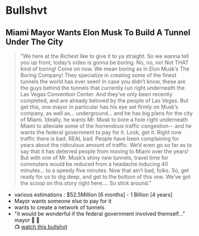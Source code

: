 # Bullshvt

## Miami Mayor Wants Elon Musk To Build A Tunnel Under The City
> "We here at the Richest like to give it to ya straight.  So we wanna tell you up front, today’s video is gonna be boring.  No, no, no!  Not THAT kind of boring!  Come on now.  We mean boring as in Elon Musk’s The Boring Company!  They specialize in creating some of the finest tunnels the world has ever seen!  In case you didn’t know, these are the guys behind the tunnels that currently run right underneath the Las Vegas Convention Center.  And they’ve only been recently completed, and are already beloved by the people of Las Vegas.  But get this, one mayor in particular has his eye set firmly on Musk’s company, as well as… underground… and he has big plans for the city of Miami.  Ideally, he wants Mr. Musk to bore a hole right underneath Miami to alleviate some of the horrendous traffic congestion-- and he wants the federal government to pay for it.  Look, get it.  Right now traffic there is bad.  REAL bad.  People have been complaining for years about the ridiculous amount of traffic.  We’d even go so far as to say that it has deterred people from moving to Miami over the years!  But with one of Mr. Musk’s shiny new tunnels, travel time for commuters would be reduced from a headache inducing 40 minutes… to a speedy five minutes.  Now that ain’t bad, folks.  So, get ready for us to dig deep, and get to the bottom of this one.  We’ve got the scoop on this story right here…. So stick around."
+ various estimations : $52.5Million [6 months] - 1 Billion [4 years]
+ Mayor wants someone else to pay for it
+ wants to create  a network of tunnels
+ "it would be wonderful if the federal government involved themself..." mayor 💩 💩 <br>
📺 [watch this bullshvt](https://www.youtube.com/watch?v=x9aNpWvlmWc)
